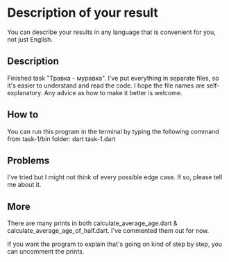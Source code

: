 # Description of your result

You can describe your results in any language that is convenient for you, not just English.

## Description

Finished task "Травка - муравка".
I've put everything in separate files, so it's easier to understand and read the code.
I hope the file names are self-explanatory. Any advice as how to make it better is welcome.

## How to 

You can run this program in the terminal by typing the following command from task-1/bin folder:
dart task-1.dart

## Problems
I've tried but I might not think of every possible edge case. If so, please tell me about it. 

## More
There are many prints in both calculate_average_age.dart & calculate_average_age_of_half.dart. 
I've commented them out for now. 

If you want the program to explain that's going on kind of step by step, you can uncomment the prints.